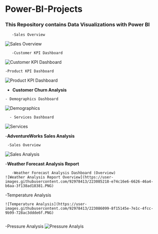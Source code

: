 # Power-BI-Projects
### This Repository contains Data Visualizations with Power BI

```
   -Sales Overview
```
![Sales Overview](https://user-images.githubusercontent.com/123111536/213874077-9efac2f1-437d-4d3f-b21e-541371aac9ff.jpg)

```
   -Customer KPI Dashboard
```

![Customer KPI Dashboard](https://user-images.githubusercontent.com/123111536/213874167-d21ae989-19b4-40f1-bbba-145f8170fcfa.jpg)

```
-Product KPI Dashboard
```
![Product KPI Dashboard](https://user-images.githubusercontent.com/123111536/213874176-bb8cd340-dc2d-45ff-858f-b0c86e448257.jpg)


-  **Customer Churn Analysis**
  ```
  - Demographics Dashboard
```
![Demographics](https://user-images.githubusercontent.com/123111536/213874311-03d86f23-8402-42c3-a590-8eb74f0e12f5.jpg)

```
  - Services Dashboard
```
![Services](https://user-images.githubusercontent.com/123111536/213874387-9e96f995-43ed-4919-8067-4bac2dd9a294.jpg)

-**AdventureWorks Sales Analysis**
```
 -Sales Overview
```
![Sales Analysis](https://user-images.githubusercontent.com/92978413/217363301-a33f6356-abde-4b2f-b193-9aaf50a0f1bb.jpg)

-**Weather Forecast Analysis Report**
```
   -Weather Forecast Analysis Dashboard (Overview)
![Weather Analysis Report Overview](https://user-images.githubusercontent.com/92978413/223085218-e74c16e6-6626-46a4-b6aa-3f138ad18381.PNG)

```
  -Temperature Analysis
  ```
![Temperature Analysis](https://user-images.githubusercontent.com/92978413/223086099-8f15145e-7e1c-4fcc-9b99-728ac3ddde6f.PNG)


```
  -Pressure Analysis
  ![Pressure Analyis](https://user-images.githubusercontent.com/92978413/223086280-15fb880a-8073-406d-8c76-4d583ec10995.PNG)
